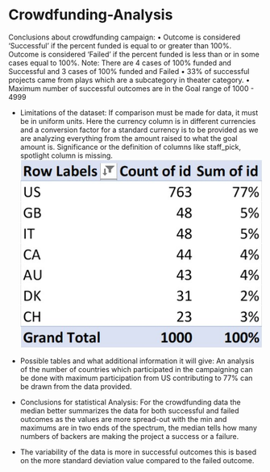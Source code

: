 # Crowdfunding-Analysis
Conclusions about crowdfunding campaign:
•	Outcome is considered ‘Successful’ if the percent funded is equal to or greater than 100%. Outcome is considered ‘Failed’ if the percent funded is less than or in some cases equal to 100%. Note: There are 4 cases of 100% funded and Successful and 3 cases of 100% funded and Failed
•	33% of successful projects came from plays which are a subcategory in theater category. 
•	Maximum number of successful outcomes are in the Goal range of 1000 - 4999

* Limitations of the dataset: If comparison must be made for data, it must be in uniform units. Here the currency column is in different currencies and a conversion factor for a standard currency is to be provided as we are analyzing everything from the amount raised to what the goal amount is.
Significance or the definition of columns like staff_pick, spotlight column is missing.
![My Image](Picture1.jpg)

* Possible tables and what additional information it will give:
An analysis of the number of countries which participated in the campaigning can be done with maximum participation from US contributing to 77% can be drawn from the data provided. 
 


* Conclusions for statistical Analysis:
For the crowdfunding data the median better summarizes the data for both successful and failed outcomes as the values are more spread-out with the min and maximums are in two ends of the spectrum, the median tells how many numbers of backers are making the project a success or a failure.

* The variability of the data is more in successful outcomes this is based on the more standard  deviation value compared to the failed outcome.

